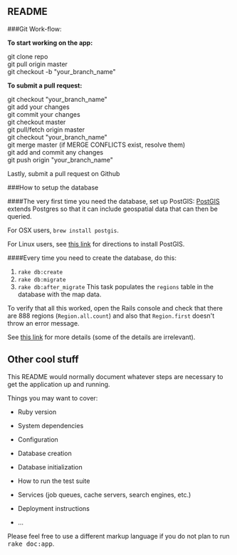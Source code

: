 ## README
###Git Work-flow:

**To start working on the app:**          

git clone repo    
git pull origin master      
git checkout -b "your_branch_name"    

**To submit a pull request:**            

git checkout "your_branch_name"      
git add your changes      
git commit your changes      
git checkout master     
git pull/fetch origin master       
git checkout "your_branch_name"       
git merge master (if MERGE CONFLICTS exist, resolve them)        
git add and commit any changes      
git push origin "your_branch_name"        

Lastly, submit a pull request on Github     



###How to setup the database

####The very first time you need the database, set up PostGIS:
[PostGIS](http://postgis.net/) extends Postgres so that it can include geospatial data that can then be queried.

For OSX users, ``brew install postgis``.

For Linux users, see [this link](http://www.google.com) for directions to install PostGIS.

####Every time you need to create the database, do this:

1. ``rake db:create``
2. ``rake db:migrate``
3. ``rake db:after_migrate``  This task populates the ``regions`` table in the database with the map data.

To verify that all this worked, open the Rails console and check that there are 888 regions (``Region.all.count``) and also that ``Region.first`` doesn't throw an error message.

See [this link](http://www.bigfastblog.com/landsliding-into-postgis-with-kml-files) for more details (some of the details are irrelevant).



## Other cool stuff

This README would normally document whatever steps are necessary to get the
application up and running.

Things you may want to cover:

* Ruby version

* System dependencies

* Configuration

* Database creation

* Database initialization

* How to run the test suite

* Services (job queues, cache servers, search engines, etc.)

* Deployment instructions

* ...


Please feel free to use a different markup language if you do not plan to run
<tt>rake doc:app</tt>.
